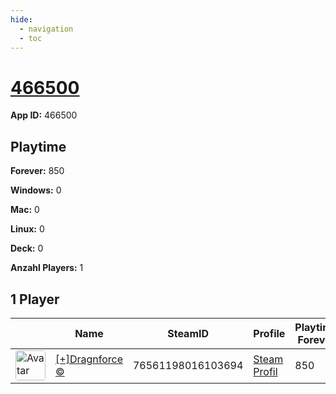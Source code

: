```yaml
---
hide:
  - navigation
  - toc
---
```

# <a href="https://steamdb.info/app/466500">466500</a>

**App ID:** 466500

## Playtime

**Forever:** 850

**Windows:** 0

**Mac:** 0

**Linux:** 0

**Deck:** 0

**Anzahl Players:** 1
## 1 Player

<table id="charts-table" class="display" style="width:100%">
            <thead>
                <tr>
                    <th></th>
                    <th>Name</th>
                    <th>SteamID</th>
                    <th>Profile</th>
                    <th>Playtime Forever</th>
                    <th>Windows</th>
                    <th>Mac</th>
                    <th>Linux</th>
                    <th>Deck</th>
                    <th>Last Played</th>
                    <th>Playtime 2 Weeks</th>
                </tr>
            </thead>
            <tbody>
        <tr>
<td><a href="https://steamcommunity.com/profiles/76561198016103694/" target="_blank"><img src="https://avatars.steamstatic.com/ec719d4ea83640827307ebd9848325256da2fe86_full.jpg" alt="Avatar" style="width:48px;height:48px;border-radius:4px;"></a></td><td><a href="/player/76561198016103694">[+]Dragnforce ©</a></td><td>76561198016103694</td><td><a href="https://steamcommunity.com/profiles/76561198016103694/" target="_blank">Steam Profil</a></td><td>850</td><td>0</td><td>0</td><td>0</td><td>0</td><td>0</td><td></td></tr>
</tbody>
</table>
